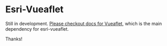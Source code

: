 # Esri-Vueaflet #
Still in development. [Please checkout docs for Vueaflet](https://github.com/webdev-cals-arizona-edu/vueafletd), which is the main dependency for esri-vueaflet.


Thanks!